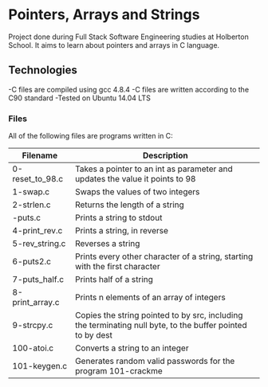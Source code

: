 #  Pointers, Arrays and Strings
Project done during Full Stack Software Engineering studies at Holberton School. It aims to learn about pointers and arrays in C language.

## Technologies
-C files are compiled using gcc 4.8.4
-C files are written according to the C90 standard
-Tested on Ubuntu 14.04 LTS

### Files
All of the following files are programs written in C:

|Filename |	Description |
|---------| ------------|
|0-reset_to_98.c |	Takes a pointer to an int as parameter and updates the value it points to 98 |
|1-swap.c	| Swaps the values of two integers |
|2-strlen.c	| Returns the length of a string |
|-puts.c	| Prints a string to stdout |
|4-print_rev.c |	Prints a string, in reverse |
|5-rev_string.c	| Reverses a string |
|6-puts2.c	| Prints every other character of a string, starting with the first character |
|7-puts_half.c	| Prints half of a string |
|8-print_array.c	| Prints n elements of an array of integers |
|9-strcpy.c	| Copies the string pointed to by src, including the terminating null byte, to the buffer pointed to by dest |
|100-atoi.c	| Converts a string to an integer |
|101-keygen.c	| Generates random valid passwords for the program 101-crackme |
